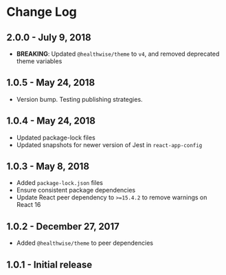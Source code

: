 # Change Log

## 2.0.0 - July 9, 2018

- **BREAKING**: Updated `@healthwise/theme` to `v4`, and removed deprecated theme variables

## 1.0.5 - May 24, 2018

- Version bump. Testing publishing strategies.

## 1.0.4 - May 24, 2018

- Updated package-lock files
- Updated snapshots for newer version of Jest in `react-app-config`

## 1.0.3 - May 8, 2018

- Added `package-lock.json` files
- Ensure consistent package dependencies
- Update React peer dependency to `>=15.4.2` to remove warnings on React 16

## 1.0.2 - December 27, 2017

- Added `@healthwise/theme` to peer dependencies

## 1.0.1 - Initial release
